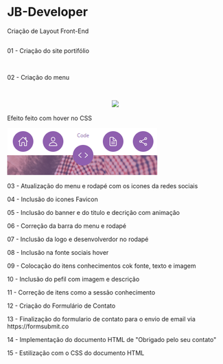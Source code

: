 # JB-Developer
Criação de Layout Front-End
##
<p>01 - Criação do site portifólio</p>
<br>
<p>02 - Criação do menu</P>
<br>
<p align="center">
    <img src="Imagens-construcao/menu_com_logo.PNG">
    <p>Efeito feito com hover no CSS</p>
    <img src="Imagens-construcao/menu.png">
<p>03 - Atualização do menu e rodapé com os icones da redes sociais</p>
<p>04 - Inclusão do icones Favicon</p>
<p>05 - Inclusão do banner e do titulo e decrição com animação</p>
<p>06 - Correção da barra do menu e rodapé</p>
<p>07 - Inclusão da logo e desenvolverdor no rodapé</p>
<p>08 - Inclusão na fonte sociais hover</p>
<p>09 - Colocação do itens conhecimentos cok fonte, texto e imagem</p>
<p>10 - Inclusão do pefil com imagem e descrição</P>
<p>11 - Correção de itens como a sessão conhecimento</P>
<p>12 - Criação do Formulário de Contato</p>
<p>13 - Finalização do formulario de contato para o envio de email via https://formsubmit.co</p>
<p>14 - Implementação do documento HTML de "Obrigado pelo seu contato"</p>
<p>15 - Estilização com o CSS do documento HTML</p>
